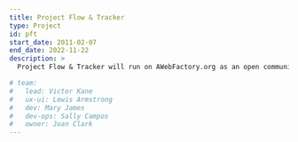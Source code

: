 ```yaml
---
title: Project Flow & Tracker
type: Project
id: pft
start_date: 2011-02-07
end_date: 2022-11-22
description: >
  Project Flow & Tracker will run on AWebFactory.org as an open community #BuildInPublic and #LearnInPublic resource based on an ongoing Lean/UX and Agile process of adding value, prototyping, and testing. Triggering ongoing MVP pivoting and extensibility

# team:
#   lead: Victor Kane
#   ux-ui: Lewis Armstrong
#   dev: Mary James
#   dev-ops: Sally Campos
#   owner: Joan Clark
---
```

